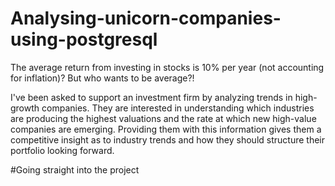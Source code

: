 # Analysing-unicorn-companies-using-postgresql


The average return from investing in stocks is 10% per year (not accounting for inflation)? But who wants to be average?!

I've been asked to support an investment firm by analyzing trends in high-growth companies. They are interested in understanding which industries are producing the highest valuations and the rate at which new high-value companies are emerging. Providing them with this information gives them a competitive insight as to industry trends and how they should structure their portfolio looking forward.

#Going straight into the project
